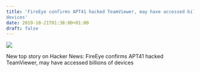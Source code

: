 ```yaml
---
title: 'FireEye confirms APT41 hacked TeamViewer, may have accessed billions of
devices'
date: 2019-10-21T01:38:00+01:00
draft: false
---
```


![](https://ifttt.com/images/no_image_card.png)  

New top story on Hacker News: FireEye confirms APT41 hacked TeamViewer, may have accessed billions of devices